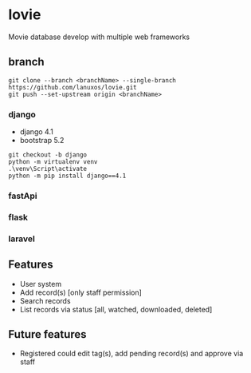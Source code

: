 # lovie
Movie database develop with multiple web frameworks

## branch
```
git clone --branch <branchName> --single-branch https://github.com/lanuxos/lovie.git
git push --set-upstream origin <branchName>
```
### django
- django 4.1
- bootstrap 5.2
```
git checkout -b django
python -m virtualenv venv
.\venv\Script\activate
python -m pip install django==4.1
```
### fastApi
### flask
### laravel

## Features
- User system
- Add record(s) [only staff permission]
- Search records
- List records via status [all, watched, downloaded, deleted]

## Future features
- Registered could edit tag(s), add pending record(s) and approve via staff
